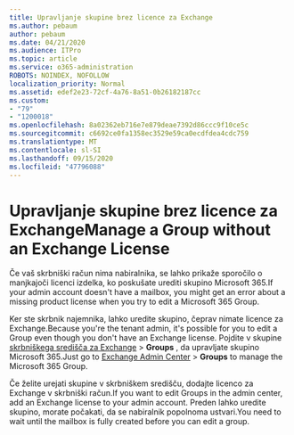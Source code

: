 ```yaml
---
title: Upravljanje skupine brez licence za Exchange
ms.author: pebaum
author: pebaum
ms.date: 04/21/2020
ms.audience: ITPro
ms.topic: article
ms.service: o365-administration
ROBOTS: NOINDEX, NOFOLLOW
localization_priority: Normal
ms.assetid: edef2e23-72cf-4a76-8a51-0b26182187cc
ms.custom:
- "79"
- "1200018"
ms.openlocfilehash: 8a02362eb716e7e879deae7392d86ccc9f10ce5c
ms.sourcegitcommit: c6692ce0fa1358ec3529e59ca0ecdfdea4cdc759
ms.translationtype: MT
ms.contentlocale: sl-SI
ms.lasthandoff: 09/15/2020
ms.locfileid: "47796088"
---
```

# <a name="manage-a-group-without-an-exchange-license"></a><span data-ttu-id="ffb6d-102">Upravljanje skupine brez licence za Exchange</span><span class="sxs-lookup"><span data-stu-id="ffb6d-102">Manage a Group without an Exchange License</span></span>

<span data-ttu-id="ffb6d-103">Če vaš skrbniški račun nima nabiralnika, se lahko prikaže sporočilo o manjkajoči licenci izdelka, ko poskušate urediti skupino Microsoft 365.</span><span class="sxs-lookup"><span data-stu-id="ffb6d-103">If your admin account doesn't have a mailbox, you might get an error about a missing product license when you try to edit a Microsoft 365 Group.</span></span>
  
<span data-ttu-id="ffb6d-104">Ker ste skrbnik najemnika, lahko uredite skupino, čeprav nimate licence za Exchange.</span><span class="sxs-lookup"><span data-stu-id="ffb6d-104">Because you're the tenant admin, it's possible for you to edit a Group even though you don't have an Exchange license.</span></span> <span data-ttu-id="ffb6d-105">Pojdite v skupine [skrbniškega središča za Exchange](https://outlook.office365.com/ecp.aspx) \> **Groups** , da upravljate skupino Microsoft 365.</span><span class="sxs-lookup"><span data-stu-id="ffb6d-105">Just go to [Exchange Admin Center](https://outlook.office365.com/ecp.aspx) \> **Groups** to manage the Microsoft 365 Group.</span></span>
  
<span data-ttu-id="ffb6d-106">Če želite urejati skupine v skrbniškem središču, dodajte licenco za Exchange v skrbniški račun.</span><span class="sxs-lookup"><span data-stu-id="ffb6d-106">If you want to edit Groups in the admin center, add an Exchange license to your admin account.</span></span> <span data-ttu-id="ffb6d-107">Preden lahko uredite skupino, morate počakati, da se nabiralnik popolnoma ustvari.</span><span class="sxs-lookup"><span data-stu-id="ffb6d-107">You need to wait until the mailbox is fully created before you can edit a group.</span></span>
  